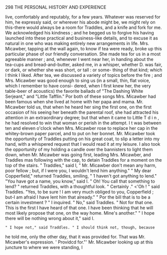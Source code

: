 298           THE PERSONAL HISTORY AND EXPERIENCE

live, comfortably and reputably, for a few years. Whatever was reserved
for him, he expressly said, or wherever his abode might be, we might rely
on this-there would always be a room for Traddles, and a knife and fork
for me. We acknowledged his kindness ; and he begged us to forgive his
having launched into these practical and business-like details, and to
excuse it as natural in one who was making entirely new arrangements
in life.
   Mrs. Micawber, tapping at the wall again, to know if tea were ready,
broke up this particular phase of our friendly conversation. She made
tea for us in a most agreeable manner ; and, whenever I went near her, in
handing about the tea-cups and bread-and-butter, asked me, in a whisper,
whether D. was fair, or dark, or whether she was short, or tall : or some-
thing of that kind; which I think I liked. After tea, we discussed a
variety of topics before the fire ; and Mrs. Micawber was good enough
to sing us (in a small, thin, flat voice, which I remember to have consi-
dered, when I first knew her, the very table-beer of acoustics) the favorite
ballads of "The Dashing White Serjeant," and "Little Tafflin." Por
both of these songs Mrs. Micawber had been famous when she lived at
home with her papa and mama. Mr. Micawber told us, that when he
heard her sing the first one, on the first occasion of his seeing her beneath
the parental roof, she had attracted his attention in an extraordinary
degree; but that when it came to Little T d i n , he had resolved to win
that woman or perish in the attempt.
    I t was between ten and eleven o'clock when Mrs. Micawber rose to
 replace her cap in the whitey-brown paper parcel, and to put on her
bonnet. Mr. Micawber took the opportunity of Traddles putting on his
 great coat, to slip a letter into my hand, with a whispered request that I
 would read it at my leisure. I also took the opportunity of my holding a
 candle over the bannisters to light them down, when Mr. Micawber was
 going first, leading Mrs. Micawber, and Traddles mas following with the
 cap, to detain Traddles for a moment on the top of the stairs.
    " Traddles," said I, " Mr. Micawber don't mean any harm, poor fellow ;
 but, if I were you, I wouldn't lend him anything."
    " My dear Copperfield," returned Traddles, smiling, " 1 haven't       got
 anything to lend."
    "You have got a name, you know," said I.
    " Oh! You call that something to lend? " returned Traddles, with a
 thoughtful look.
    " Certainly ."
    &lt;'Oh ! " said Traddles. "Yes, to be sure ! I am very much obliged
 to you, Copperfield ; but-I am afraid I have lent him that already."
    " Por the bill that is to be a certain investment ? " I inquired.
    " No," said Traddles.     " Not for that one. This is the first I have
 heard of that one. I have been thinking that he will most likely
 propose that one, on the way home. Mine's another."
    " I hope there will be nothing wrong about it," said I.

    " I hope not," said Traddles. " I should think not, though, because
 he told me, only the other day, that it was provided for. That was Mr.
 Micawber's expression. ' Providcd for."'
    Mr. Micawber looking up at this juncture to where we were standing, I

